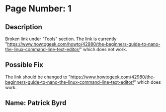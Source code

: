 # Page Number: 1

## Description
Broken link under "Tools" section. The link is currently "https://www.howtogeek.com/howto/42980/the-beginners-guide-to-nano-the-linux-command-line-text-editor/" which does not work.

## Possible Fix
The link should be changed to "https://www.howtogeek.com/42980/the-beginners-guide-to-nano-the-linux-command-line-text-editor/" which does work.

## Name: Patrick Byrd
